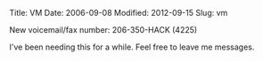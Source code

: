 Title: VM
Date: 2006-09-08
Modified: 2012-09-15
Slug: vm

New voicemail/fax number:
206-350-HACK (4225)

I've been needing this for a while. Feel free to leave me messages.
